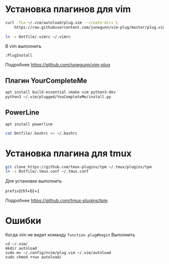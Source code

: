 # Установка плагинов для vim

```bash
curl -fLo ~/.vim/autoload/plug.vim --create-dirs \
    https://raw.githubusercontent.com/junegunn/vim-plug/master/plug.vim
    
ln -s Dotfile/.vimrc ~/.vimrc
```

В vim выполнить 

```vim
:PlugInstall
```

Подробнее https://github.com/junegunn/vim-plug


## Плагин YourCompleteMe

```bash
apt install build-essential cmake vim python3-dev
python3 ~/.vim/plugged/YouCompleteMe/install.py
```

## PowerLine 

```bash
apt install powerline

```


```bash
cat Dotfile/.bashrc >> ~/.bashrc
```

# Установка плагина для tmux

```bash
git clone https://github.com/tmux-plugins/tpm ~/.tmux/plugins/tpm
ln -s Dotfile/.tmux.conf ~/.tmux.conf

```

Для установки выполнить 

```prefix```(ctrl+b)+```I```

Подробнее https://github.com/tmux-plugins/tpm

# Ошибки 

Когда vim не видит команду `function plug#begin`
Выполнить
```
cd ~/.vim/
mkdir autoload
sudo mv ~/.config/nvim/plug.vim ~/.vim/autoload
sudo chmod +rwx autoload/
```
